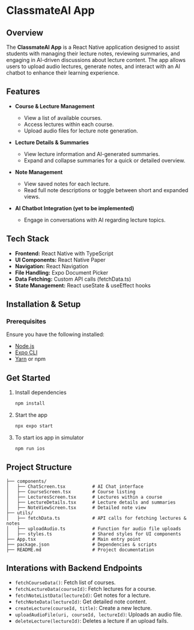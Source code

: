 # ClassmateAI App

## Overview
The **ClassmateAI App** is a React Native application designed to assist students with managing their lecture notes, reviewing summaries, and engaging in AI-driven discussions about lecture content. The app allows users to upload audio lectures, generate notes, and interact with an AI chatbot to enhance their learning experience.

## Features
- **Course & Lecture Management**
  - View a list of available courses.
  - Access lectures within each course.
  - Upload audio files for lecture note generation.
  
- **Lecture Details & Summaries**
  - View lecture information and AI-generated summaries.
  - Expand and collapse summaries for a quick or detailed overview.

- **Note Management**
  - View saved notes for each lecture.
  - Read full note descriptions or toggle between short and expanded views.
  
- **AI Chatbot Integration (yet to be implemented)**
  - Engage in conversations with AI regarding lecture topics.

## Tech Stack
- **Frontend:** React Native with TypeScript
- **UI Components:** React Native Paper
- **Navigation:** React Navigation
- **File Handling:** Expo Document Picker
- **Data Fetching:** Custom API calls (fetchData.ts)
- **State Management:** React useState & useEffect hooks

## Installation & Setup
### Prerequisites
Ensure you have the following installed:
- [Node.js](https://nodejs.org/)
- [Expo CLI](https://docs.expo.dev/get-started/installation/)
- [Yarn](https://yarnpkg.com/) or npm

## Get Started
1. Install dependencies
   ```bash
   npm install
   ```

2. Start the app
   ```bash
   npx expo start
   ```

3. To start ios app in simulator
   ```bash
   npm run ios
   ```

## Project Structure
```
├── components/
│   ├── ChatScreen.tsx          # AI Chat interface
│   ├── CourseScreen.tsx        # Course listing
│   ├── LecturesScreen.tsx      # Lectures within a course
│   ├── LectureDetails.tsx      # Lecture details and summaries
│   ├── NoteViewScreen.tsx      # Detailed note view
├── utils/
│   ├── fetchData.ts            # API calls for fetching lectures & notes
│   ├── uploadAudio.ts          # Function for audio file uploads
│   ├── styles.ts               # Shared styles for UI components
├── App.tsx                     # Main entry point
├── package.json                # Dependencies & scripts
├── README.md                   # Project documentation
```

## Interations with Backend Endpoints
- `fetchCourseData()`: Fetch list of courses.
- `fetchLectureData(courseId)`: Fetch lectures for a course.
- `fetchNoteListData(lectureId)`: Get notes for a lecture.
- `fetchNoteData(lectureId)`: Get detailed note content.
- `createLecture(courseId, title)`: Create a new lecture.
- `uploadAudioFile(uri, courseId, lectureId)`: Uploads an audio file.
- `deleteLecture(lectureId)`: Deletes a lecture if an upload fails.
